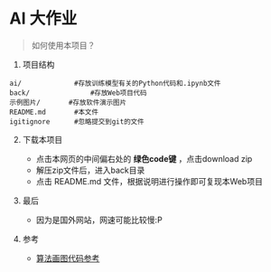 # AI 大作业

> 如何使用本项目？

1. 项目结构

```
ai/				#存放训练模型有关的Python代码和.ipynb文件
back/				#存放Web项目代码
示例图片/       #存放软件演示图片
README.md		#本文件
igitignore		#忽略提交到git的文件
```

2. 下载本项目
   - 点击本网页的中间偏右处的 **绿色code键** ，点击download zip
   - 解压zip文件后，进入back目录
   - 点击 README.md 文件，根据说明进行操作即可复现本Web项目
3. 最后
   - 因为是国外网站，网速可能比较慢:P

4. 参考
   - [算法画图代码参考](https://github.com/ageron/handson-ml2/blob/master/03_classification.ipynb) 

